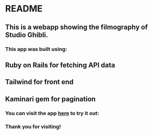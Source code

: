 # README

## This is a webapp showing the filmography of Studio Ghibli.

### This app was built using:

## Ruby on Rails for fetching API data

## Tailwind for front end

## Kaminari gem for pagination

### You can visit the app [here](https://ghibliophile-439782945570.herokuapp.com/) to try it out:

### Thank you for visiting!
